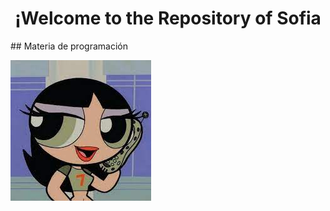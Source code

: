 
<h1 align="center"> ¡Welcome to the Repository of Sofia </h1>
## Materia de programación

![Imagen](/imagenes/descarga.jpeg)

